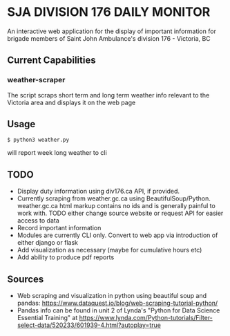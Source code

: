 # SJA DIVISION 176 DAILY MONITOR

An interactive web application for the display of important information for brigade members of Saint John Ambulance's division 176 - Victoria, BC

## Current Capabilities

### weather-scraper
The script scraps short term and long term weather info relevant to the Victoria area and displays it on the web page

## Usage
```shell
$ python3 weather.py 
```
will report week long weather to cli

## TODO
- Display duty information using div176.ca API, if provided.
- Currently scraping from weather.gc.ca using BeautifulSoup/Python. weather.gc.ca html markup contains no ids and is generally painful to work with. TODO either change source website or request API for easier access to data
- Record important information
- Modules are currently CLI only. Convert to web app via introduction of either django or flask 
- Add visualization as necessary (maybe for cumulative hours etc)
- Add ability to produce pdf reports

## Sources
- Web scraping and visualization in python using beautiful soup and pandas: https://www.dataquest.io/blog/web-scraping-tutorial-python/
- Pandas info can be found in unit 2 of Lynda's "Python for Data Science Essential Training" at
https://www.lynda.com/Python-tutorials/Filter-select-data/520233/601939-4.html?autoplay=true
